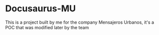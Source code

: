 # Docusaurus-MU
This is a project built by me for the company Mensajeros Urbanos, it's a POC that was modified later by the team
